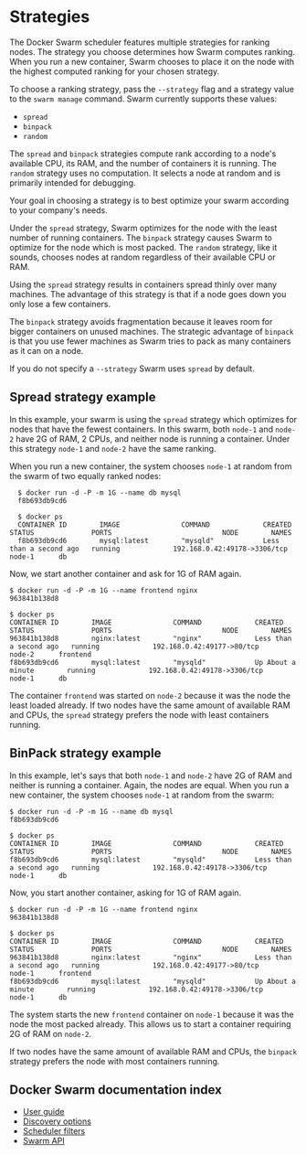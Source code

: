 <!--[metadata]>
+++
title = "Docker Swarm strategies"
description = "Swarm strategies"
keywords = ["docker, swarm, clustering,  strategies"]
[menu.main]
parent="smn_workw_swarm"
weight=5
+++
<![end-metadata]-->

# Strategies

The Docker Swarm scheduler features multiple strategies for ranking nodes. The
strategy you choose determines how Swarm computes ranking. When you run a new
container, Swarm chooses to place it on the node with the highest computed ranking
for your chosen strategy.

To choose a ranking strategy, pass the `--strategy` flag and a strategy value to
the `swarm manage` command. Swarm currently supports these values:

* `spread`
* `binpack`
* `random`

The `spread` and `binpack` strategies compute rank according to a node's
available CPU, its RAM, and the number of containers it is running. The `random`
strategy uses no computation. It selects a node at random and is primarily
intended for debugging.

Your goal in choosing a strategy is to best optimize your swarm according to
your company's needs.

Under the `spread` strategy, Swarm optimizes for the node with the least number
of running containers. The `binpack` strategy causes Swarm to optimize for the
node which is most packed. The `random` strategy, like it sounds, chooses
nodes at random regardless of their available CPU or RAM.

Using the `spread` strategy results in containers spread thinly over many
machines. The advantage of this strategy is that if a node goes down you only
lose a few containers.

The `binpack` strategy avoids fragmentation because it leaves room for bigger
containers on unused machines. The strategic advantage of `binpack` is that you
use fewer machines as Swarm tries to pack as many containers as it can on a
node.

If you do not specify a `--strategy` Swarm uses `spread` by default.

## Spread strategy example

In this example, your swarm is using the `spread` strategy which optimizes for
nodes that have the fewest containers. In this swarm, both `node-1` and `node-2`
have 2G of RAM, 2 CPUs, and neither node is running a container. Under this strategy
`node-1` and `node-2` have the same ranking.

When you run a new container, the system chooses `node-1` at random from the swarm
of two equally ranked nodes:

      $ docker run -d -P -m 1G --name db mysql
      f8b693db9cd6

      $ docker ps
      CONTAINER ID        IMAGE               COMMAND             CREATED                  STATUS              PORTS                           NODE        NAMES
      f8b693db9cd6        mysql:latest        "mysqld"            Less than a second ago   running             192.168.0.42:49178->3306/tcp    node-1      db

Now, we start another container and ask for 1G of RAM again.


    $ docker run -d -P -m 1G --name frontend nginx
    963841b138d8

    $ docker ps
    CONTAINER ID        IMAGE               COMMAND             CREATED                  STATUS              PORTS                           NODE        NAMES
    963841b138d8        nginx:latest        "nginx"             Less than a second ago   running             192.168.0.42:49177->80/tcp      node-2      frontend
    f8b693db9cd6        mysql:latest        "mysqld"            Up About a minute        running             192.168.0.42:49178->3306/tcp    node-1      db


The container `frontend` was started on `node-2` because it was the node the
least loaded already. If two nodes have the same amount of available RAM and
CPUs, the `spread` strategy prefers the node with least containers running.

## BinPack strategy example

In this example, let's says that both `node-1` and `node-2` have 2G of RAM and
neither is running a container. Again, the nodes are equal. When you run a new
container, the system chooses `node-1` at random from the swarm:


    $ docker run -d -P -m 1G --name db mysql
    f8b693db9cd6

    $ docker ps
    CONTAINER ID        IMAGE               COMMAND             CREATED                  STATUS              PORTS                           NODE        NAMES
    f8b693db9cd6        mysql:latest        "mysqld"            Less than a second ago   running             192.168.0.42:49178->3306/tcp    node-1      db


Now, you start another container, asking for 1G of RAM again.


    $ docker run -d -P -m 1G --name frontend nginx
    963841b138d8

    $ docker ps
    CONTAINER ID        IMAGE               COMMAND             CREATED                  STATUS              PORTS                           NODE        NAMES
    963841b138d8        nginx:latest        "nginx"             Less than a second ago   running             192.168.0.42:49177->80/tcp      node-1      frontend
    f8b693db9cd6        mysql:latest        "mysqld"            Up About a minute        running             192.168.0.42:49178->3306/tcp    node-1      db


The system starts the new `frontend` container on `node-1` because it was the
node the most packed already. This allows us to start a container requiring 2G
of RAM on `node-2`.

If two nodes have the same amount of available RAM and CPUs, the `binpack`
strategy prefers the node with most containers running.

## Docker Swarm documentation index

- [User guide](https://docs.docker.com/swarm/)
- [Discovery options](https://docs.docker.com/swarm/discovery/)
- [Scheduler filters](https://docs.docker.com/swarm/scheduler/filter/)
- [Swarm API](https://docs.docker.com/swarm/API/)
